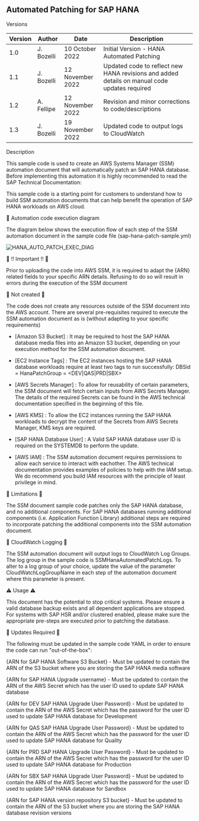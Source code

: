 ## Automated Patching for SAP HANA

Versions

Version | Author | Date | Description |
--- | --- | --- | --- |
1.0 | J. Bozelli | 10 October 2022 | Initial Version - HANA Automated Patching |
1.1 | J. Bozelli | 12 November 2022 | Updated code to reflect new HANA revisions and added details on manual code updates required |
1.2 | A. Fellipe | 12 November 2022 | Revision and minor corrections to code/descriptions |
1.3 | J. Bozelli | 19 November 2022 | Updated code to output logs to CloudWatch |

Description

This sample code is used to create an AWS Systems Manager (SSM) automation document that will automatically patch an SAP HANA database. Before implementing  this automation it is highly recommended to read the SAP Technical Documentation: <insert link here>
  
This sample code is a starting point for customers to understand how to build SSM automation documents that can help benefit the operation of SAP HANA workloads on AWS cloud.

:thought_balloon: Automation code execution diagram
  
 The diagram below shows the execution flow of each step of the SSM automation document in the sample code file (sap-hana-patch-sample.yml) 
 

![HANA_AUTO_PATCH_EXEC_DIAG](https://user-images.githubusercontent.com/115275673/195149355-2a712b84-7db5-4e4a-af2b-12d23929af6e.jpg)


:stop_sign: !! Important !! :stop_sign:
  
Prior to uploading the code into AWS SSM, it is required to adapt the {ARN} related fields to your specific ARN details. Refusing to do so will result in errors during the execution of the SSM document
  
:no_entry_sign: Not created :no_entry_sign:
  
The code does not create any resources outside of the SSM document into the AWS account. There are several pre-requisites required to execute the SSM automation document as is (without adapting to your specific requirements)
  
* [Amazon S3 Bucket] : It may be required to host the SAP HANA database media files into an Amazon S3 bucket, depending on your execution method for the SSM automation document. 
  
* [EC2 Instance Tags] : The EC2 instances hosting the SAP HANA database workloads require at least two tags to run successfully:
DBSid = <SID>
HanaPatchGroup = <DEV|QAS|PRD|SBX>

* [AWS Secrets Manager] : To allow for reusability of certain parameters, the SSM document will fetch certain inputs from AWS Secrets Manager. The details of the required Secrets can be found in the AWS technical documentation specified in the beginning of this file.

* [AWS KMS] : To allow the EC2 instances running the SAP HANA workloads to decrypt the content of the Secrets from AWS Secrets Manager, KMS keys are required.
  
* [SAP HANA Database User] : A Valid SAP HANA database user ID is required on the SYSTEMDB to perform the update. 
  
* [AWS IAM] : The SSM automation document requires permissions to allow each service to interact with eachother. The AWS technical documentation provides examples of policies to help with the IAM setup. We do recommend you build IAM resources with the principle of least privilege in mind.

:rotating_light: Limitations :rotating_light:
  
The SSM document sample code patches only the SAP HANA database, and no additional components. For SAP HANA databases running additional components (i.e. Application Function Library) additional steps are required to incorporate patching the additional components into the SSM automation document. 

:speech_balloon: CloudWatch Logging :speech_balloon:	

The SSM automation document will output logs to CloudWatch Log Groups. The log group in the sample code is SSMHanaAutomatedPatchLogs. To alter to a log group of your choice, update the value of the parameter CloudWatchLogGroupName in each step of the automation document where this parameter is present.
  
:warning: Usage :warning: 
  
This document has the potential to stop critical systems. Please ensure a valid database backup exists and all dependent applications are stopped. For systems with SAP HSR and/or clustered enabled, please make sure the appropriate pre-steps are executed prior to patching the database.

:construction: Updates Required :construction:

The following must be updated in the sample code YAML in order to ensure the code can run "out-of-the-box":

{ARN for SAP HANA Software S3 Bucket} - Must be updated to contain the ARN of the S3 bucket where you are storing the SAP HANA media software
  
{ARN for SAP HANA Upgrade username} - Must be updated to contain the ARN of the AWS Secret which has the user ID used to update SAP HANA database
  
{ARN for DEV SAP HANA Upgrade User Password} - Must be updated to contain the ARN of the AWS Secret which has the password for the user ID used to update SAP HANA database for Development
  
{ARN for QAS SAP HANA Upgrade User Password} - Must be updated to contain the ARN of the AWS Secret which has the password for the user ID used to update SAP HANA database for Quality
  
{ARN for PRD SAP HANA Upgrade User Password} - Must be updated to contain the ARN of the AWS Secret which has the password for the user ID used to update SAP HANA database for Production
  
{ARN for SBX SAP HANA Upgrade User Password} - Must be updated to contain the ARN of the AWS Secret which has the password for the user ID used to update SAP HANA database for Sandbox
  
{ARN for SAP HANA version repository S3 bucket} - Must be updated to contain the ARN of the S3 bucket where you are storing the SAP HANA database revision versions
